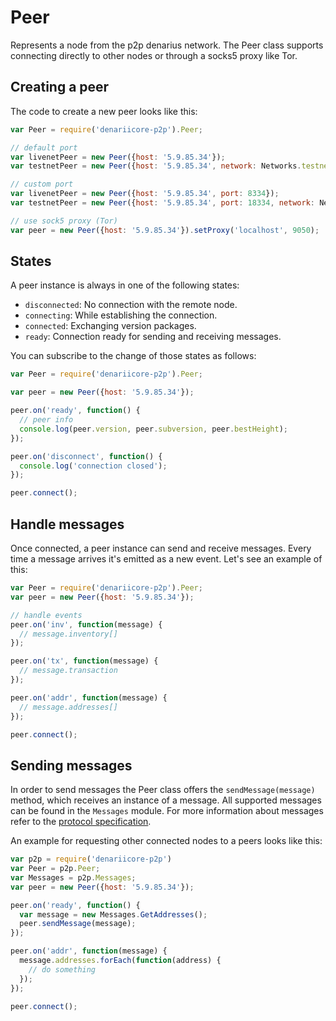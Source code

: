 # Peer
Represents a node from the p2p denarius network. The Peer class supports connecting directly to other nodes or through a socks5 proxy like Tor.

## Creating a peer
The code to create a new peer looks like this:

```javascript
var Peer = require('denariicore-p2p').Peer;

// default port
var livenetPeer = new Peer({host: '5.9.85.34'});
var testnetPeer = new Peer({host: '5.9.85.34', network: Networks.testnet});

// custom port
var livenetPeer = new Peer({host: '5.9.85.34', port: 8334});
var testnetPeer = new Peer({host: '5.9.85.34', port: 18334, network: Networks.testnet});

// use sock5 proxy (Tor)
var peer = new Peer({host: '5.9.85.34'}).setProxy('localhost', 9050);
```

## States
A peer instance is always in one of the following states:
- `disconnected`: No connection with the remote node.
- `connecting`: While establishing the connection.
- `connected`: Exchanging version packages.
- `ready`: Connection ready for sending and receiving messages.

You can subscribe to the change of those states as follows:

```javascript
var Peer = require('denariicore-p2p').Peer;

var peer = new Peer({host: '5.9.85.34'});

peer.on('ready', function() {
  // peer info
  console.log(peer.version, peer.subversion, peer.bestHeight);
});

peer.on('disconnect', function() {
  console.log('connection closed');
});

peer.connect();
```

## Handle messages
Once connected, a peer instance can send and receive messages. Every time a message arrives it's emitted as a new event. Let's see an example of this:

```javascript
var Peer = require('denariicore-p2p').Peer;
var peer = new Peer({host: '5.9.85.34'});

// handle events
peer.on('inv', function(message) {
  // message.inventory[]
});

peer.on('tx', function(message) {
  // message.transaction
});

peer.on('addr', function(message) {
  // message.addresses[]
});

peer.connect();
```

## Sending messages
In order to send messages the Peer class offers the `sendMessage(message)` method, which receives an instance of a message. All supported messages can be found in the `Messages` module. For more information about messages refer to the [protocol specification](https://en.bitcoin.it/wiki/Protocol_specification).

An example for requesting other connected nodes to a peers looks like this:

```javascript
var p2p = require('denariicore-p2p')
var Peer = p2p.Peer;
var Messages = p2p.Messages;
var peer = new Peer({host: '5.9.85.34'});

peer.on('ready', function() {
  var message = new Messages.GetAddresses();
  peer.sendMessage(message);
});

peer.on('addr', function(message) {
  message.addresses.forEach(function(address) {
    // do something
  });
});

peer.connect();
```

